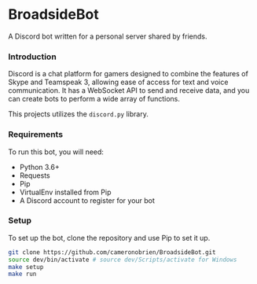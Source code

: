 BroadsideBot
============

A Discord bot written for a personal server shared by friends.

### Introduction

Discord is a chat platform for gamers designed to combine the features of Skype and Teamspeak 3, allowing ease of access for text and voice communication. It has a WebSocket API to send and receive data, and you can create bots to perform a wide array of functions.

This projects utilizes the `discord.py` library.

### Requirements

To run this bot, you will need:

* Python 3.6+
* Requests
* Pip 
* VirtualEnv installed from Pip
* A Discord account to register for your bot

### Setup

To set up the bot, clone the repository and use Pip to set it up.

```bash
git clone https://github.com/cameronobrien/BroadsideBot.git
source dev/bin/activate # source dev/Scripts/activate for Windows
make setup
make run
```
